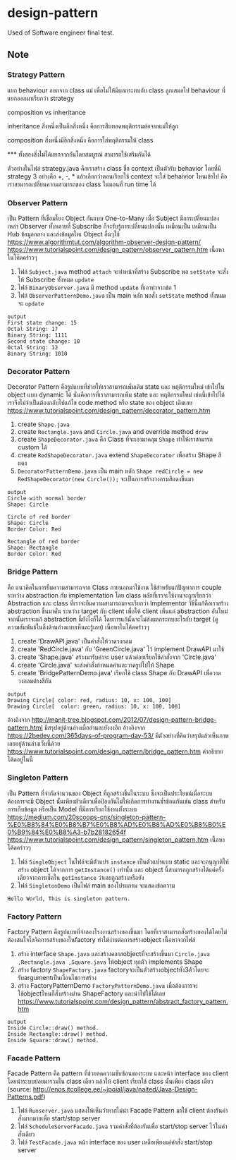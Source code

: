 # design-pattern
Used of Software engineer final test.

## Note

### Strategy Pattern

แยก behaviour ออกจาก class แม่
เพื่อไม่ให้มีผลกระทบกับ class ลูกเสมอไป	
behaviour ที่แยกออกมาเรียกว่า strategy

composition vs inheritance

inheritance สิ่งหนึ่งเป็นอีกสิ่งหนึ่ง คือการสืบทอดพฤติกรรมต่อจากแม่ให้ลูก

composition สิ่งหนึ่งมีอีกสิ่งหนึ่ง คือการใส่พฤติกรรมให้ class
 
*** ทั้งสองสิ่งไม่ได้แยกจากกันโดยสมบูรณ์ สามารถใช้เสริมกันได้

ตัวอย่างในไฟล์ strategy.java คือเราสร้าง class ชื่อ context เป็นตัวรับ behavior
โดยที่มี strategy 3 อย่างคือ +, -, *
แล้วเลือกว่าตอนเรียกใช้ context จะใส่ behaivior ไหนเข้าไป คือเราสามารถเปลี่ยนความสามารถของ class ในตอนที่ run time ได้

### Observer Pattern
เป็น Pattern ที่เชื่อมโยง Object กันแบบ One-to-Many เมื่อ​ Subject มีการเปลี่ยนแปลง เหล่า Observer ทั้งหลายที่ Subscribe ก็จะรับรู้การเปลี่ยนแปลงนั้น เหมือนเป็น เหมือนเป็น Hub ข้อมูลกลาง และส่งข้อมูลใหเ Object อื่นๆใช้
https://www.algorithmtut.com/algorithm-observer-design-pattern/
https://www.tutorialspoint.com/design_pattern/observer_pattern.htm
เนื้อหาในโค๊ดคร่าวๆ
1. ไฟล์ `Subject.java` method `attach` จะทำหน้าที่สร้าง Subscribe พอ `setState` จะสั่งให้ Subscribe ทั้งหมด `update`
2. ไฟล์ `BinaryObserver.java` มี method `update` ที่เอาทำจากข้อ 1
3. ไฟล์ `ObserverPatternDemo.java` เป็น main หลัก พอสั่ง `setState` method ทั้งหมดจะ `update`
```
output
First state change: 15
Octal String: 17
Binary String: 1111
Second state change: 10
Octal String: 12
Binary String: 1010
```


### Decorator Pattern
Decorator Pattern คือรูปแบบที่ช่วยให้เราสามารถเพิ่มเติม state และ พฤติกรรมใหม่ เข้าไปใน object แบบ dynamic ได้ นั่นคือการที่เราสามารถเพิ่ม state และ พฤติกรรมใหม่ เช่นนี้เข้าไปได้ เราจึงไม่จำเป็นต้องกลับไปแก้ไข code method หรือ state ของ object เดิมเลย
https://www.tutorialspoint.com/design_pattern/decorator_pattern.htm
1. create `Shape.java`
2. create `Rectangle.java` and `Circle.java` and override method `draw`
3. create `ShapeDecorator.java` คือ Class ที่จะเอามาคลุม `Shape` ทำให้เราสามารถ custom ได้
4. create `RedShapeDecorator.java` extend `ShapeDecorator` เพื่อสร้าง Shape สีแดง
5. `DecoratorPatternDemo.java` เป็น main หลัก `Shape redCircle = new RedShapeDecorator(new Circle());` จะเป็นการสร้างวงกรมสีแดงขึ้นมา

```
output
Circle with normal border
Shape: Circle

Circle of red border
Shape: Circle
Border Color: Red

Rectangle of red border
Shape: Rectangle
Border Color: Red
```

### Bridge Pattern
คือ แนวคิดในการยืมความสามารถจาก Class ภายนอกมาใช้งาน ใช้สำหรับแก้ปัญหาการ couple ระหว่าง abstraction กับ implementation โดย class หลักที่เราจะใช้งานจะถูกเรียกว่า Abstraction และ class ที่เราจะยืมความสามารถมาจะเรียกว่า Implementor วิธีนี้แก้คือเราสร้าง abstraction ขึ้นมาคั่น ระหว่าง target กับ client เพื่อให้ client เห็นแค่ abstraction อันใหม่ จากนั้นเราจะแก้ abstraction นี้ยังไงก็ได้ โดยการแก้นั้นจะไม่ส่งผลกระทบอะไรกับ target (ดูความสัมพันธ์ในลิ้งด้านล่างแบบเห็นละรู้เลย)
เนื้อหาในโค้ดคร่าวๆ
1. create 'DrawAPI.java' เป็นคำสั่งให้วาดวงกลม
2. create 'RedCircle.java' กับ 'GreenCircle.java' ไว้ implement DrawAPI มาใช้
3. create 'Shape.java' สร้างมารับค่าจะ user แล้วค่อยเรียกใช้คำสั่งจาก 'Circle.java'
4. create 'Circle.java' จะส่งคำสั่งกำหนดค่าและวาดรูปไปให้ Shape
5. create 'BridgePatternDemo.java' เรียกใช้ class Shape กับ DrawAPI เพื่อวาดวงกลมต่างสีกัน

```
output
Drawing Circle[ color: red, radius: 10, x: 100, 100]
Drawing Circle[  color: green, radius: 10, x: 100, 100]
```

อ้างอิงจาก http://manit-tree.blogspot.com/2012/07/design-pattern-bridge-pattern.html มีสรุปอยู่ด้านล่างเผื่ออ่านละยังงงอีก
อ้างอิงจาก https://2bedev.com/365days-of-program-day-53/ มีตัวอย่างที่คิดว่าสรุปแล้วเห็นภาพเลยอยู่ด้านล่างเว็บนี้ด้วย
https://www.tutorialspoint.com/design_pattern/bridge_pattern.htm คำอธิบายโค้ดอยู่ในนี้


### Singleton Pattern
เป็น Pattern ที่จำกัดจำนวนของ Object ที่ถูกสร้างขึ้นในระบบ ซึ่งจะเป็นประโยชน์เมื่อระบบต้องการจะมี Object นั้นเพียงตัวเดียวเพื่อป้องกันไม่ให้เกิดการทำงานซ้ำซ้อนกันเช่น class สำหรับการเก็บข้อมูล หรือเป็น Model ที่มีการเรียกใช้งานทั้งระบบ
https://medium.com/20scoops-cnx/singleton-pattern-%E0%B8%84%E0%B8%B7%E0%B8%AD%E0%B8%AD%E0%B8%B0%E0%B9%84%E0%B8%A3-b7b28182654f
https://www.tutorialspoint.com/design_pattern/singleton_pattern.htm
เนื้อหาโค้ดคร่าวๆ
1. ไฟล์ `SingleObject` ในไฟล์จะมีตัวแปร `instance` เป็นตัวแปรแบบ static และจะอนุญาติให้สร้าง object ได้จากการ `getInstance()` เท่านั้น และ object นี้สามารถถูกสร้างได้แค่ครั้งเดียวจากการเช็คใน `getInstance` ว่าเคยถูกสร้างหรือยัง
2. ไฟล์ `SingletonDemo` เป็นไฟล์ main ของโปรแกรม จะแสดงข้อความ
```
Hello World, This is singleton pattern.
```

### Factory Pattern
Factory Pattern คือรูปแบบที่จำลองโรงงานสร้างของขึ้นมา โดยที่เราสามารถสั่งสร้างของได้โดยไม่ต้องสนใจโลจิกการสร้างของในfactory ทำให้ง่ายต่อการสร้างobject
เนื้อหาจากไฟล์
1. สร้าง interface `Shape.java` และสร้างคลาสobjectที่จะสร้างขึ้นมา `Circle.java ,Rectangle.java ,Square.java` ให้object ทุกตัว implements Shape
2. สร้าง factory `ShapeFactory.java` factoryจะเป็นตัวสร้างobjectทั้ง3ตัวโดยจะรับargumentเป็นเงื่อนไขการสร้าง
3. สร้าง FactoryPatternDemo `FactoryPatternDemo.java` เมื่อต้องการจะใช้objectไหนก็สั่งสร้างผ่าน ShapeFactory และนำไปใช้ได้เลย
https://www.tutorialspoint.com/design_pattern/abstract_factory_pattern.htm
```
output
Inside Circle::draw() method.
Inside Rectangle::draw() method.
Inside Square::draw() method.
```

### Facade Pattern
Facade Pattern คือ pattern ที่ช่วยลดความซับซ้อนของระบบ และหน้า interface ของ client โดยนำระบบย่อยมารวมใน class เดียว แล้วให้ client เรียกใช้ class นั้นเพียง class เดียว (source: http://enos.itcollege.ee/~jpoial/java/naited/Java-Design-Patterns.pdf)

1. ไฟล์ `Runserver.java` แสดงให้เห็นว่่าหากไม่นำ Facade Pattern มาใช้ client ต้องรันคำสั่งมากมายเพื่อ start/stop server
2. ไฟล์ `ScheduleServerFacade.java` รวมคำสั่งที่ต้องรันเพื่อ start/stop server ไว้ในคำสั่งเดียว
3. ไฟล์ `TestFacade.java` หน้า interface ของ user เหลือเพียงแค่คำสั่ง start/stop server